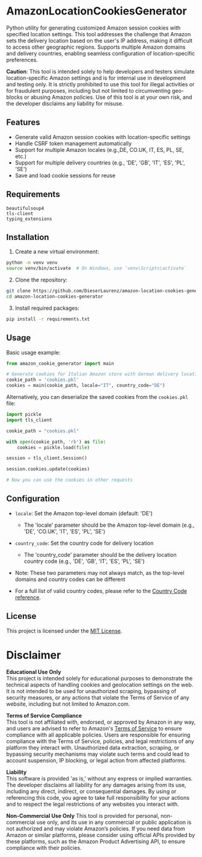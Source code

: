 # AmazonLocationCookiesGenerator

Python utility for generating customized Amazon session cookies with specified location settings. This tool addresses the challenge that Amazon sets the delivery location based on the user's IP address, making it difficult to access other geographic regions. Supports multiple Amazon domains and delivery countries, enabling seamless configuration of location-specific preferences.

**Caution**: This tool is intended solely to help developers and testers simulate location-specific Amazon settings and is for internal use in development and testing only. It is strictly prohibited to use this tool for illegal activities or for fraudulent purposes, including but not limited to circumventing geo-blocks or abusing Amazon policies. Use of this tool is at your own risk, and the developer disclaims any liability for misuse.

## Features

- Generate valid Amazon session cookies with location-specific settings
- Handle CSRF token management automatically
- Support for multiple Amazon locales (e.g.,DE, CO.UK, IT, ES, PL, SE, etc.)
- Support for multiple delivery countries (e.g., 'DE', 'GB', 'IT', 'ES', 'PL', 'SE')
- Save and load cookie sessions for reuse

## Requirements

```
beautifulsoup4
tls-client
typing_extensions
```

## Installation

1. Create a new virtual environment:
```bash
python -m venv venv
source venv/bin/activate  # On Windows, use `venv\Scripts\activate`
```

2. Clone the repository:
```bash
git clone https://github.com/DieserLaurenz/amazon-location-cookies-generator.git
cd amazon-location-cookies-generator
```

3. Install required packages:
```bash
pip install -r requirements.txt
```

## Usage

Basic usage example:

```python
from amazon_cookie_generator import main

# Generate cookies for Italian Amazon store with German delivery location
cookie_path = 'cookies.pkl'
cookies = main(cookie_path, locale="IT", country_code="DE")
```

Alternatively, you can deserialize the saved cookies from the `cookies.pkl` file:

```python
import pickle
import tls_client

cookie_path = "cookies.pkl"

with open(cookie_path, 'rb') as file:
    cookies = pickle.load(file)

session = tls_client.Session()

session.cookies.update(cookies)

# Now you can use the cookies in other requests
```

## Configuration

- `locale`: Set the Amazon top-level domain (default: 'DE')
  - The 'locale' parameter should be the Amazon top-level domain (e.g., 'DE', 'CO.UK', 'IT', 'ES', 'PL', 'SE')

- `country_code`: Set the country code for delivery location
  - The 'country_code' parameter should be the delivery location country code (e.g., 'DE', 'GB', 'IT', 'ES', 'PL', 'SE')


- Note: These two parameters may not always match, as the top-level domains and country codes can be different


- For a full list of valid country codes, please refer to the [Country Code reference](https://countrycode.org/).


## License

This project is licensed under the [MIT License](LICENSE).

# Disclaimer

**Educational Use Only**  
This project is intended solely for educational purposes to demonstrate the technical aspects of handling cookies and geolocation settings on the web. It is not intended to be used for unauthorized scraping, bypassing of security measures, or any actions that violate the Terms of Service of any website, including but not limited to Amazon.com.

**Terms of Service Compliance**  
This tool is not affiliated with, endorsed, or approved by Amazon in any way, and users are advised to refer to Amazon's [Terms of Service](https://www.amazon.com/gp/help/customer/display.html?nodeId=GLSBYFE9MGKKQXXM) to ensure compliance with all applicable policies. Users are responsible for ensuring compliance with the Terms of Service, policies, and legal restrictions of any platform they interact with. Unauthorized data extraction, scraping, or bypassing security mechanisms may violate such terms and could lead to account suspension, IP blocking, or legal action from affected platforms.

**Liability**  
This software is provided 'as is,' without any express or implied warranties. The developer disclaims all liability for any damages arising from its use, including any direct, indirect, or consequential damages. By using or referencing this code, you agree to take full responsibility for your actions and to respect the legal restrictions of any websites you interact with.

**Non-Commercial Use Only**
This tool is provided for personal, non-commercial use only, and its use in any commercial or public application is not authorized and may violate Amazon’s policies.
If you need data from Amazon or similar platforms, please consider using official APIs provided by these platforms, such as the Amazon Product Advertising API, to ensure compliance with their policies.
